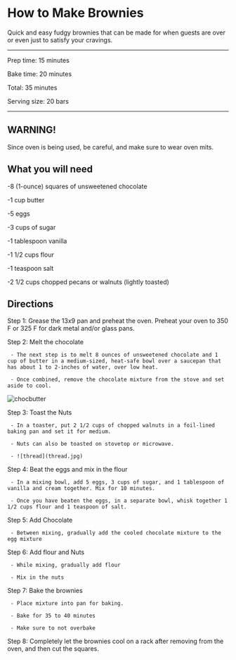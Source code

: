 # How to Make Brownies

Quick and easy fudgy brownies that can be made for when guests are over or even just to satisfy your cravings. 

_________________________________________________________________________________________________________
Prep time: 15 minutes

Bake time: 20 minutes

Total: 35 minutes

Serving size: 20 bars
_________________________________________________________________________________________________________

## WARNING!
Since oven is being used, be careful, and make sure to wear oven mits.

## What you will need

-8 (1-ounce) squares of unsweetened chocolate

-1 cup butter

-5 eggs

-3 cups of sugar

-1 tablespoon vanilla

-1 1/2 cups flour

-1 teaspoon salt

-2 1/2 cups chopped pecans or walnuts (lightly toasted)

## Directions

Step 1: Grease the 13x9 pan and preheat the oven. Preheat your oven to 350 F or 325 F for dark metal and/or glass pans.

Step 2: Melt the chocolate

     - The next step is to melt 8 ounces of unsweetened chocolate and 1 cup of butter in a medium-sized, heat-safe bowl over a saucepan that has about 1 to 2-inches of water, over low heat.

     - Once combined, remove the chocolate mixture from the stove and set aside to cool.

![chocbutter](chocbutter)

Step 3: Toast the Nuts

     - In a toaster, put 2 1/2 cups of chopped walnuts in a foil-lined baking pan and set it for medium.
     
     - Nuts can also be toasted on stovetop or microwave.
     
     - ![thread](thread.jpg)

Step 4: Beat the eggs and mix in the flour
     
     - In a mixing bowl, add 5 eggs, 3 cups of sugar, and 1 tablespoon of vanilla and cream together. Mix for 10 minutes.
     
     - Once you have beaten the eggs, in a separate bowl, whisk together 1 1/2 cups flour and 1 teaspoon of salt.

Step 5: Add Chocolate

     - Between mixing, gradually add the cooled chocolate mixture to the egg mixture

Step 6: Add flour and Nuts

     - While mixing, gradually add flour
     
     - Mix in the nuts

Step 7: Bake the brownies

     - Place mixture into pan for baking.
     
     - Bake for 35 to 40 minutes
     
     - Make sure to not overbake
     
Step 8: Completely let the brownies cool on a rack after removing from the oven, and then cut the squares.
   

